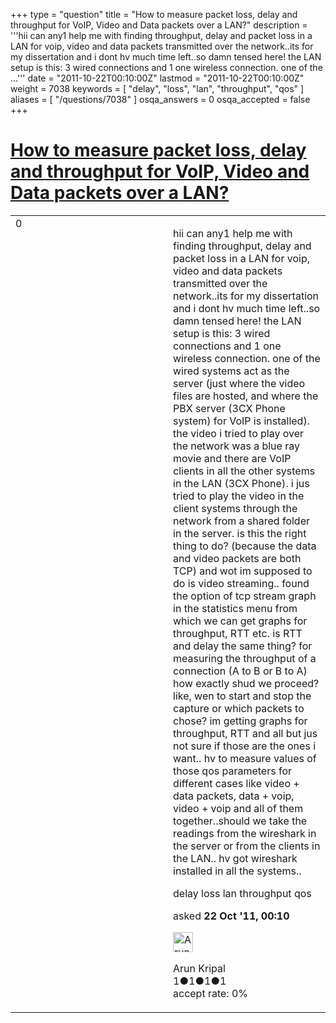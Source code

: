 +++
type = "question"
title = "How to measure packet loss, delay and throughput for VoIP, Video and Data packets over a LAN?"
description = '''hii can any1 help me with finding throughput, delay and packet loss in a LAN for voip, video and data packets transmitted over the network..its for my dissertation and i dont hv much time left..so damn tensed here! the LAN setup is this: 3 wired connections and 1 one wireless connection. one of the ...'''
date = "2011-10-22T00:10:00Z"
lastmod = "2011-10-22T00:10:00Z"
weight = 7038
keywords = [ "delay", "loss", "lan", "throughput", "qos" ]
aliases = [ "/questions/7038" ]
osqa_answers = 0
osqa_accepted = false
+++

<div class="headNormal">

# [How to measure packet loss, delay and throughput for VoIP, Video and Data packets over a LAN?](/questions/7038/how-to-measure-packet-loss-delay-and-throughput-for-voip-video-and-data-packets-over-a-lan)

</div>

<div id="main-body">

<div id="askform">

<table id="question-table" style="width:100%;"><colgroup><col style="width: 50%" /><col style="width: 50%" /></colgroup><tbody><tr class="odd"><td style="width: 30px; vertical-align: top"><div class="vote-buttons"><div id="post-7038-score" class="post-score" title="current number of votes">0</div><div id="favorite-count" class="favorite-count"></div></div></td><td><div id="item-right"><div class="question-body"><p>hii can any1 help me with finding throughput, delay and packet loss in a LAN for voip, video and data packets transmitted over the network..its for my dissertation and i dont hv much time left..so damn tensed here! the LAN setup is this: 3 wired connections and 1 one wireless connection. one of the wired systems act as the server (just where the video files are hosted, and where the PBX server (3CX Phone system) for VoIP is installed). the video i tried to play over the network was a blue ray movie and there are VoIP clients in all the other systems in the LAN (3CX Phone). i jus tried to play the video in the client systems through the network from a shared folder in the server. is this the right thing to do? (because the data and video packets are both TCP) and wot im supposed to do is video streaming.. found the option of tcp stream graph in the statistics menu from which we can get graphs for throughput, RTT etc. is RTT and delay the same thing? for measuring the throughput of a connection (A to B or B to A) how exactly shud we proceed? like, wen to start and stop the capture or which packets to chose? im getting graphs for throughput, RTT and all but jus not sure if those are the ones i want.. hv to measure values of those qos parameters for different cases like video + data packets, data + voip, video + voip and all of them together..should we take the readings from the wireshark in the server or from the clients in the LAN.. hv got wireshark installed in all the systems..</p></div><div id="question-tags" class="tags-container tags">delay loss lan throughput qos</div><div id="question-controls" class="post-controls"></div><div class="post-update-info-container"><div class="post-update-info post-update-info-user"><p>asked <strong>22 Oct '11, 00:10</strong></p><img src="https://secure.gravatar.com/avatar/45166a5df521f83b8cdc4fcb4342f98b?s=32&amp;d=identicon&amp;r=g" class="gravatar" width="32" height="32" alt="Arun%20Kripal&#39;s gravatar image" /><p>Arun Kripal<br />
<span class="score" title="1 reputation points">1</span><span title="1 badges"><span class="badge1">●</span><span class="badgecount">1</span></span><span title="1 badges"><span class="silver">●</span><span class="badgecount">1</span></span><span title="1 badges"><span class="bronze">●</span><span class="badgecount">1</span></span><br />
<span class="accept_rate" title="Rate of the user&#39;s accepted answers">accept rate:</span> <span title="Arun Kripal has no accepted answers">0%</span></p></div></div><div id="comments-container-7038" class="comments-container"></div><div id="comment-tools-7038" class="comment-tools"></div><div class="clear"></div><div id="comment-7038-form-container" class="comment-form-container"></div><div class="clear"></div></div></td></tr></tbody></table>

</div>

</div>

